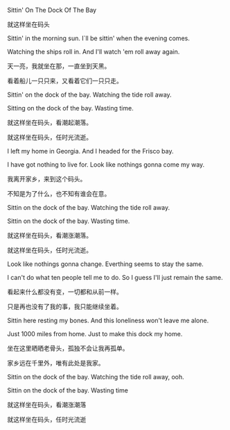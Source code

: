 Sittin' On The Dock Of The Bay

就这样坐在码头



Sittin' in the morning sun. I`ll be sittin' when the evening comes.

Watching the ships roll in. And I'll watch 'em roll away again.

天一亮，我就坐在那，一直坐到天黑。

看着船儿一只只来，又看着它们一只只走。

Sittin' on the dock of the bay. Watching the tide roll away.

Sitting on the dock of the bay. Wasting time.

就这样坐在码头，看潮起潮落。

就这样坐在码头，任时光流逝。



I left my home in Georgia. And I headed for the Frisco bay.

I have got nothing to live for. Look like nothings gonna come my way.

我离开家乡，来到这个码头。

不知是为了什么，也不知有谁会在意。

Sittin on the dock of the bay. Watching the tide roll away.

Sittin on the dock of the bay. Wasting time.

就这样坐在码头，看潮涨潮落。

就这样坐在码头，任时光流逝。



Look like nothings gonna change. Everthing seems to stay the same.

I can't do what ten people tell me to do. So I guess I'll just remain the same.

看起来什么都没有变，一切都和从前一样。

只是再也没有了我的事，我只能继续坐着。



Sittin here resting my bones. And this loneliness won't leave me alone.

Just 1000 miles from home. Just to make this dock my home.

坐在这里晒晒老骨头，孤独不会让我再孤单。

家乡远在千里外，唯有此处是我家。

Sittin on the dock of the bay. Watching the tide roll away, ooh.

Sittin on the dock of the bay. Wasting time

就这样坐在码头，看潮涨潮落

就这样坐在码头，任时光流逝